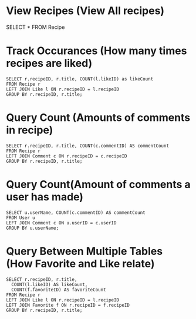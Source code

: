 # View Recipes (View All recipes)
SELECT * FROM Recipe

# Track Occurances (How many times recipes are liked)
    SELECT r.recipeID, r.title, COUNT(l.likeID) as likeCount
    FROM Recipe r
    LEFT JOIN Like l ON r.recipeID = l.recipeID
    GROUP BY r.recipeID, r.title;

# Query Count (Amounts of comments in recipe)
    SELECT r.recipeID, r.title, COUNT(c.commentID) AS commentCount
    FROM Recipe r
    LEFT JOIN Comment c ON r.recipeID = c.recipeID
    GROUP BY r.recipeID, r.title;

# Query Count(Amount of comments a user has made)
    SELECT u.userName, COUNT(c.commentID) AS commentCount
    FROM User u
    LEFT JOIN Comment c ON u.userID = c.userID
    GROUP BY u.userName;

# Query Between Multiple Tables (How Favorite and Like relate)
    SELECT r.recipeID, r.title,
      COUNT(l.likeID) AS likeCount,
      COUNT(f.favoriteID) AS favoriteCount
    FROM Recipe r
    LEFT JOIN Like l ON r.recipeID = l.recipeID
    LEFT JOIN Favorite f ON r.recipeID = f.recipeID
    GROUP BY r.recipeID, r.title;

